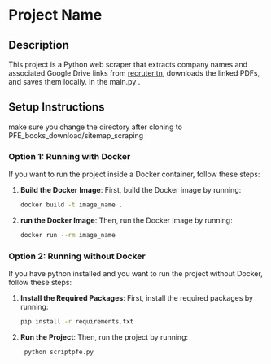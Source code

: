 # Project Name

## Description

This project is a Python web scraper that extracts company names and associated Google Drive links from [recruter.tn](https://www.recruter.tn), downloads the linked PDFs, and saves them locally. In the main.py .

## Setup Instructions
make sure you change the directory  after cloning to PFE_books_download/sitemap_scraping

### Option 1: Running with Docker

If you want to run the project inside a Docker container, follow these steps:

1. **Build the Docker Image**:
   First, build the Docker image by running:
   ```bash
   docker build -t image_name .
   ```
2. **run the Docker Image**:
   Then, run the Docker image by running:
   ```bash
   docker run --rm image_name
   ```

### Option 2: Running without Docker

If you have python installed and you want to run the project without Docker, follow these steps:

1. **Install the Required Packages**:
   First, install the required packages by running:
   ```bash
   pip install -r requirements.txt
   ```
2. **Run the Project**:
   Then, run the project by running:
   ```bash
    python scriptpfe.py
   ```
